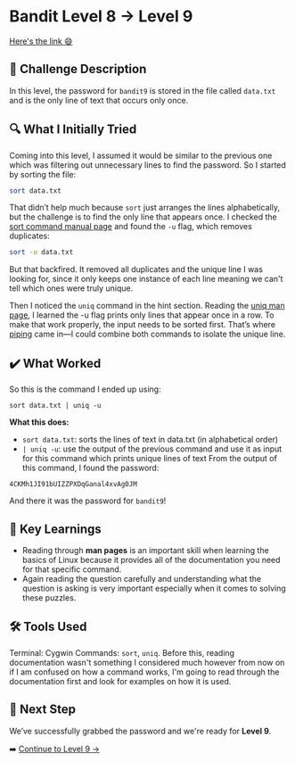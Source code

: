 # Bandit Level 8 → Level 9
[Here's the link 😄](https://overthewire.org/wargames/bandit/bandit9.html)
## 📝 Challenge Description 
In this level, the password for `bandit9` is stored in the file called `data.txt` and is the only line of text that occurs only once. 







## 🔍 What I Initially Tried 
Coming into this level, I assumed it would be similar to the previous one which was filtering out unnecessary lines to find the password. So I started by sorting the file:
```bash
sort data.txt
```
That didn’t help much because `sort` just arranges the lines alphabetically, but the challenge is to find the only line that appears once. I checked the [sort command manual page](https://man7.org/linux/man-pages/man1/sort.1.html) and found the `-u` flag, which removes duplicates:

```bash
sort -u data.txt
```
But that backfired. It removed all duplicates and the unique line I was looking for, since it only keeps one instance of each line meaning we can't tell which ones were truly unique.

Then I noticed the `uniq` command in the hint section. Reading the [uniq man page](https://man7.org/linux/man-pages/man1/uniq.1.html), I learned the -u flag prints only lines that appear once in a row. To make that work properly, the input needs to be sorted first. That’s where [piping](https://ryanstutorials.net/linuxtutorial/piping.php) came in—I could combine both commands to isolate the unique line.



## ✔️ What Worked
So this is the command I ended up using:
```
sort data.txt | uniq -u
```
**What this does:**
- `sort data.txt`: sorts the lines of text in data.txt (in alphabetical order)
- `| uniq -u`: use the output of the previous command and use it as input for this command which prints unique lines of text
From the output of this command, I found the password:
```
4CKMh1JI91bUIZZPXDqGanal4xvAg0JM
```
And there it was the password for `bandit9`!


## 🧠 Key Learnings
- Reading through **man pages** is an important skill when learning the basics of Linux because it provides all of the documentation you need for that specific command.
- Again reading the question carefully and understanding what the question is asking is very important especially when it comes to solving these puzzles. 


## 🛠️ Tools Used 
Terminal: Cygwin
Commands: `sort`, `uniq`. 
Before this, reading documentation wasn't something I considered much however from now on if I am confused on how a command works, I'm going to read through the documentation first and look for examples on how it is used. 

## 🔐 Next Step
We’ve successfully grabbed the password and we're ready for **Level 9**. 

➡️ [Continue to Level 9 →](https://github.com/aminuzz/Bandit-CTF-Journey/blob/main/level9.md)

